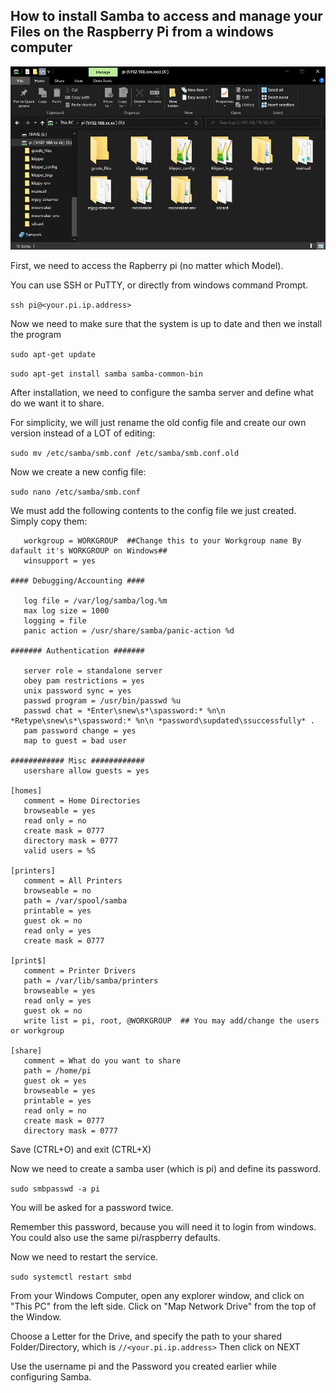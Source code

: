 ## How to install Samba to access and manage your Files on the Raspberry Pi from a windows computer

![alt text](https://github.com/kanawati975/Voron_Switchwire/blob/main/Images/smb.JPG)






First, we need to access the Rapberry pi (no matter which Model).

You can use SSH or PuTTY, or directly from windows command Prompt.

`ssh pi@<your.pi.ip.address>`

Now we need to make sure that the system is up to date and then we install the program

`sudo apt-get update`

`sudo apt-get install samba samba-common-bin`

After installation, we need to configure the samba server and define what do we want it to share.

For simplicity, we will just rename the old config file and create our own version instead of a LOT of editing:

```sudo mv /etc/samba/smb.conf /etc/samba/smb.conf.old```

Now we create a new config file:

```sudo nano /etc/samba/smb.conf```

We must add the following contents to the config file we just created. Simply copy them:

```[global]
   workgroup = WORKGROUP  ##Change this to your Workgroup name By dafault it's WORKGROUP on Windows##
   winsupport = yes

#### Debugging/Accounting ####

   log file = /var/log/samba/log.%m
   max log size = 1000
   logging = file
   panic action = /usr/share/samba/panic-action %d

####### Authentication #######

   server role = standalone server
   obey pam restrictions = yes
   unix password sync = yes
   passwd program = /usr/bin/passwd %u
   passwd chat = *Enter\snew\s*\spassword:* %n\n *Retype\snew\s*\spassword:* %n\n *password\supdated\ssuccessfully* .
   pam password change = yes
   map to guest = bad user

############ Misc ############
   usershare allow guests = yes

[homes]
   comment = Home Directories
   browseable = yes
   read only = no
   create mask = 0777
   directory mask = 0777
   valid users = %S

[printers]
   comment = All Printers
   browseable = no
   path = /var/spool/samba
   printable = yes
   guest ok = no
   read only = yes
   create mask = 0777

[print$]
   comment = Printer Drivers
   path = /var/lib/samba/printers
   browseable = yes
   read only = yes
   guest ok = no
   write list = pi, root, @WORKGROUP  ## You may add/change the users or workgroup

[share]
   comment = What do you want to share
   path = /home/pi
   guest ok = yes
   browseable = yes
   printable = yes
   read only = no
   create mask = 0777
   directory mask = 0777
   ```
Save (CTRL+O) and exit (CTRL+X)

Now we need to create a samba user (which is pi) and define its password.

```sudo smbpasswd -a pi```

You will be asked for a password twice. 

Remember this password, because you will need it to login from windows.
You could also use the same pi/raspberry defaults.

Now we need to restart the service.

```sudo systemctl restart smbd```

From your Windows Computer, open any explorer window, and click on "This PC" from the left side.
Click on "Map Network Drive" from the top of the Window.

Choose a Letter for the Drive, and specify the path to your shared Folder/Directory, which is `//<your.pi.ip.address>` Then click on NEXT

Use the username pi and the Password you created earlier while configuring Samba.
